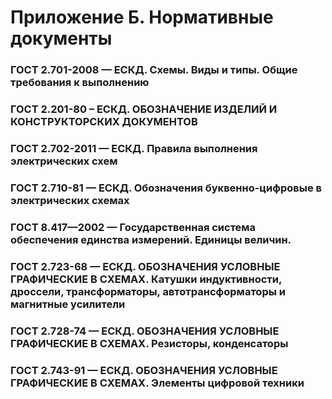 # Приложение Б. Нормативные документы

### ГОСТ 2.701-2008 — ЕСКД. Схемы. Виды и типы. Общие требования к выполнению

### ГОСТ 2.201-80 – ЕСКД. ОБОЗНАЧЕНИЕ ИЗДЕЛИЙ И КОНСТРУКТОРСКИХ ДОКУМЕНТОВ

### ГОСТ 2.702-2011 — ЕСКД. Правила выполнения электрических схем

### ГОСТ 2.710-81 — ЕСКД. Обозначения буквенно-цифровые в электрических схемах

### ГОСТ 8.417—2002 — Государственная система обеспечения единства измерений. Единицы величин.

### ГОСТ 2.723-68 — ЕСКД. ОБОЗНАЧЕНИЯ УСЛОВНЫЕ ГРАФИЧЕСКИЕ В СХЕМАХ. Катушки индуктивности, дроссели, трансформаторы, автотрансформаторы и магнитные усилители

### ГОСТ 2.728-74 — ЕСКД. ОБОЗНАЧЕНИЯ УСЛОВНЫЕ ГРАФИЧЕСКИЕ В СХЕМАХ. Резисторы, конденсаторы

### ГОСТ 2.743-91 — ЕСКД. ОБОЗНАЧЕНИЯ УСЛОВНЫЕ ГРАФИЧЕСКИЕ В СХЕМАХ. Элементы цифровой техники
